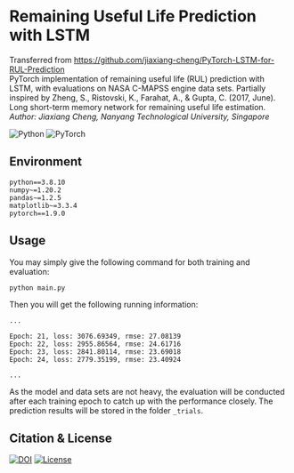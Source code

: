 # Remaining Useful Life Prediction with LSTM      
Transferred from https://github.com/jiaxiang-cheng/PyTorch-LSTM-for-RUL-Prediction      
PyTorch implementation of remaining useful life (RUL) prediction with LSTM, with evaluations on
NASA C-MAPSS engine data sets. Partially inspired by Zheng, S., Ristovski, K., Farahat, A., & Gupta, C. (2017, June). Long short-term memory network for remaining useful life estimation.   
_Author: Jiaxiang Cheng, Nanyang Technological University, Singapore_

<img alt="Python" src="https://img.shields.io/badge/python-%2314354C.svg?style=for-the-badge&logo=python&logoColor=white"/> <img alt="PyTorch" src="https://img.shields.io/badge/PyTorch-%23EE4C2C.svg?style=for-the-badge&logo=PyTorch&logoColor=white" />

## Environment
```
python==3.8.10
numpy~=1.20.2
pandas~=1.2.5
matplotlib~=3.3.4
pytorch==1.9.0
```

## Usage
You may simply give the following command for both training and evaluation:
```
python main.py
```
Then you will get the following running information:
```
...

Epoch: 21, loss: 3076.69349, rmse: 27.08139
Epoch: 22, loss: 2955.86564, rmse: 24.61716
Epoch: 23, loss: 2841.80114, rmse: 23.69018
Epoch: 24, loss: 2779.35199, rmse: 23.40924

...
```
As the model and data sets are not heavy, the evaluation will be conducted after each
training epoch to catch up with the performance closely.
The prediction results will be stored in the folder ```_trials```.

## Citation & License
[![DOI](https://zenodo.org/badge/363314671.svg)](https://zenodo.org/badge/latestdoi/363314671)
[![License](https://img.shields.io/badge/License-Apache%202.0-blue.svg)](https://opensource.org/licenses/Apache-2.0)
